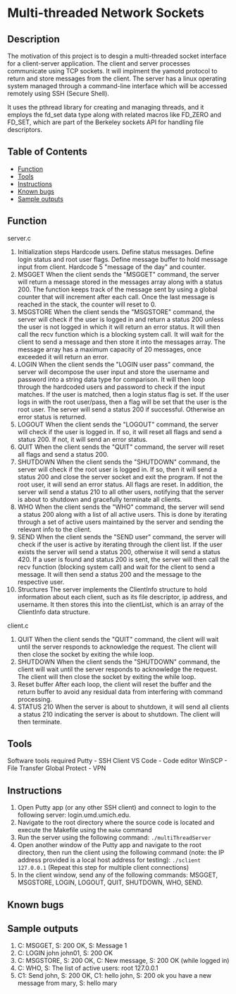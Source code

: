 # Multi-threaded Network Sockets

## Description 
The motivation of this project is to desgin a multi-threaded socket interface for a client-server application. The client and server processes communicate using TCP sockets. It will implment the yamotd protocol to return and store messages from the client. The server has a linux operating system managed through a command-line interface which will be accessed remotely using SSH (Secure Shell).

It uses the pthread library for creating and managing threads, and it employs the fd_set data type along with related macros like FD_ZERO and FD_SET, which are part of the Berkeley sockets API for handling file descriptors.

## Table of Contents
- [Function](#Function)
- [Tools](#Tools)
- [Instructions](#Instructions)
- [Known bugs](#Known-bugs)
- [Sample outputs](#Sample-outputs)

## Function

server.c
1. Initialization steps
Hardcode users. Define status messages. Define login status and root user flags. Define message buffer to hold message input from client. Hardcode 5 "message of the day" and counter. 
2. MSGGET
When the client sends the "MSGGET" command, the server will return a message stored in the messages array along with a status 200. The function keeps track of the message sent by using a global counter that will increment after each call. Once the last message is reached in the stack, the counter will reset to 0. 
3. MSGSTORE
When the client sends the "MSGSTORE" command, the server will check if the user is logged in and return a status 200 unless the user is not logged in which it will return an error status. It will then call the recv function which is a blocking system call. It will wait for the client to send a message and then store it into the messages array. The message array has a maximum capacity of 20 messages, once exceeded it will return an error. 
4. LOGIN
When the client sends the "LOGIN user pass" command, the server will decompose the user input and store the username and password into a string data type for comparison. It will then loop through the hardcoded users and password to check if the input matches. If the user is matched, then a login status flag is set. If the user logs in with the root user/pass, then a flag will be set that the user is the root user. The server will send a status 200 if successful. Otherwise an error status is returned.
5. LOGOUT
When the client sends the "LOGOUT" command, the server will check if the user is logged in. If so, it will reset all flags and send a status 200. If not, it will send an error status.
6. QUIT
When the client sends the "QUIT" command, the server will reset all flags and send a status 200.
7. SHUTDOWN
When the client sends the "SHUTDOWN" command, the server will check if the root user is logged in. If so, then it will send a status 200 and close the server socket and exit the program. If not the root user, it will send an error status. All flags are reset. In addition, the server will send a status 210 to all other users, notifying that the server is about to shutdown and gracefully terminate all clients.
8. WHO
When the client sends the "WHO" command, the server will send a status 200 along with a list of all active users. This is done by iterating through a set of active users maintained by the server and sending the relevant info to the client.
9. SEND
When the client sends the "SEND user" command, the server will check if the user is active by iterating through the client list. If the user exists the server will send a status 200, otherwise it will send a status 420. If a user is found and status 200 is sent, the server will then call the recv function (blocking system call) and wait for the client to send a message. It will then send a status 200 and the message to the respective user.
10. Structures
The server implements the ClientInfo structure to hold information about each client, such as its file descriptor, ip address, and username. It then stores this into the clientList, which is an array of the ClientInfo data structure.

client.c
1. QUIT
When the client sends the "QUIT" command, the client will wait until the server responds to acknowledge the request. The client will then close the socket by exiting the while loop.
2. SHUTDOWN
When the client sends the "SHUTDOWN" command, the client will wait until the server responds to acknowledge the request. The client will then close the socket by exiting the while loop.
3. Reset buffer
After each loop, the client will reset the buffer and the return buffer to avoid any residual data from interfering with command processing.
4. STATUS 210
When the server is about to shutdown, it will send all clients a status 210 indicating the server is about to shutdown. The client will then terminate.


## Tools
Software tools required
Putty - SSH Client
VS Code - Code editor
WinSCP - File Transfer
Global Protect - VPN

## Instructions
1. Open Putty app (or any other SSH client) and connect to login to the following server: login.umd.umich.edu. 
2. Navigate to the root directory where the source code is located and execute the Makefile using the `make` command 
3. Run the server using the following command: `./multiThreadServer`
4. Open another window of the Putty app and navigate to the root directory, then run the client using the following command (note: the IP address provided is a local host address for testing): `./sclient 127.0.0.1` (Repeat this step for multiple client connections)
5. In the client window, send any of the following commands: MSGGET, MSGSTORE, LOGIN, LOGOUT, QUIT, SHUTDOWN, WHO, SEND.

## Known bugs

## Sample outputs
1. C: MSGGET, S: 200 OK, S: Message 1
2. C: LOGIN john john01, S: 200 OK
3. C: MSGSTORE, S: 200 OK, C: New message, S: 200 OK (while logged in)
4. C: WHO, S: The list of active users: root 127.0.0.1
5. C1: Send john, S: 200 OK, C1: hello john, S: 200 ok you have a new message from mary, S: hello mary
